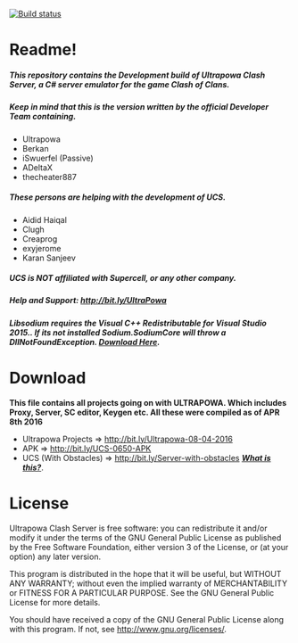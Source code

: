 [![Build status](https://ci.appveyor.com/api/projects/status/hulprli5qvmke9u1/branch/ucs-recode?svg=true)](https://ci.appveyor.com/project/BerkanYildiz/ucs/branch/ucs-recode)
# Readme!
##### This repository contains the Development build of Ultrapowa Clash Server, a C# server emulator for the game Clash of Clans. 
##### Keep in mind that this is the version written by the official Developer Team containing.

* Ultrapowa									
* Berkan
* iSwuerfel (Passive)			
* ADeltaX								
* thecheater887	

##### These persons are helping with the development of UCS.

* Aidid Haiqal 
* Clugh
* Creaprog
* exyjerome
* Karan Sanjeev

##### UCS is NOT affiliated with Supercell, or any other company.
##### Help and Support: http://bit.ly/UltraPowa
##### Libsodium  requires the Visual C++ Redistributable for Visual Studio 2015.. If its not installed Sodium.SodiumCore will throw a DllNotFoundException. [***Download Here***](https://www.microsoft.com/en-us/download/details.aspx?id=48145).
# Download

**This file contains all projects going on with ULTRAPOWA. Which includes Proxy, Server, SC editor, Keygen etc. All these were compiled as of APR 8th 2016**

* Ultrapowa Projects   => http://bit.ly/Ultrapowa-08-04-2016
* APK                  => http://bit.ly/UCS-0650-APK
* UCS (With Obstacles) => http://bit.ly/Server-with-obstacles    [***What is this?***](https://smartclashcoc.com/ucs-1.html).

# License
Ultrapowa Clash Server is free software: you can redistribute it and/or modify
it under the terms of the GNU General Public License as published by
the Free Software Foundation, either version 3 of the License, or
(at your option) any later version.

This program is distributed in the hope that it will be useful,
but WITHOUT ANY WARRANTY; without even the implied warranty of
MERCHANTABILITY or FITNESS FOR A PARTICULAR PURPOSE.  See the
GNU General Public License for more details.

You should have received a copy of the GNU General Public License
along with this program.  If not, see <http://www.gnu.org/licenses/>.
